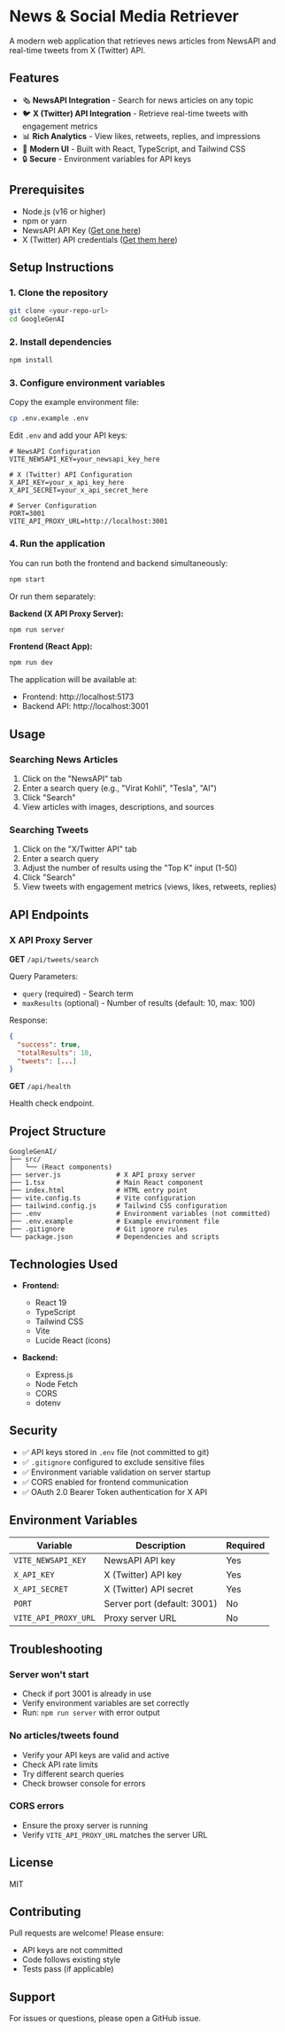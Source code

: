 # News & Social Media Retriever

A modern web application that retrieves news articles from NewsAPI and real-time tweets from X (Twitter) API.

## Features

- 🗞️ **NewsAPI Integration** - Search for news articles on any topic
- 🐦 **X (Twitter) API Integration** - Retrieve real-time tweets with engagement metrics
- 📊 **Rich Analytics** - View likes, retweets, replies, and impressions
- 🎨 **Modern UI** - Built with React, TypeScript, and Tailwind CSS
- 🔒 **Secure** - Environment variables for API keys

## Prerequisites

- Node.js (v16 or higher)
- npm or yarn
- NewsAPI API Key ([Get one here](https://newsapi.org/))
- X (Twitter) API credentials ([Get them here](https://developer.twitter.com/))

## Setup Instructions

### 1. Clone the repository

```bash
git clone <your-repo-url>
cd GoogleGenAI
```

### 2. Install dependencies

```bash
npm install
```

### 3. Configure environment variables

Copy the example environment file:

```bash
cp .env.example .env
```

Edit `.env` and add your API keys:

```env
# NewsAPI Configuration
VITE_NEWSAPI_KEY=your_newsapi_key_here

# X (Twitter) API Configuration
X_API_KEY=your_x_api_key_here
X_API_SECRET=your_x_api_secret_here

# Server Configuration
PORT=3001
VITE_API_PROXY_URL=http://localhost:3001
```

### 4. Run the application

You can run both the frontend and backend simultaneously:

```bash
npm start
```

Or run them separately:

**Backend (X API Proxy Server):**
```bash
npm run server
```

**Frontend (React App):**
```bash
npm run dev
```

The application will be available at:
- Frontend: http://localhost:5173
- Backend API: http://localhost:3001

## Usage

### Searching News Articles

1. Click on the "NewsAPI" tab
2. Enter a search query (e.g., "Virat Kohli", "Tesla", "AI")
3. Click "Search"
4. View articles with images, descriptions, and sources

### Searching Tweets

1. Click on the "X/Twitter API" tab
2. Enter a search query
3. Adjust the number of results using the "Top K" input (1-50)
4. Click "Search"
5. View tweets with engagement metrics (views, likes, retweets, replies)

## API Endpoints

### X API Proxy Server

**GET** `/api/tweets/search`

Query Parameters:
- `query` (required) - Search term
- `maxResults` (optional) - Number of results (default: 10, max: 100)

Response:
```json
{
  "success": true,
  "totalResults": 10,
  "tweets": [...]
}
```

**GET** `/api/health`

Health check endpoint.

## Project Structure

```
GoogleGenAI/
├── src/
│   └── (React components)
├── server.js              # X API proxy server
├── 1.tsx                  # Main React component
├── index.html             # HTML entry point
├── vite.config.ts         # Vite configuration
├── tailwind.config.js     # Tailwind CSS configuration
├── .env                   # Environment variables (not committed)
├── .env.example           # Example environment file
├── .gitignore             # Git ignore rules
└── package.json           # Dependencies and scripts

```

## Technologies Used

- **Frontend:**
  - React 19
  - TypeScript
  - Tailwind CSS
  - Vite
  - Lucide React (icons)

- **Backend:**
  - Express.js
  - Node Fetch
  - CORS
  - dotenv

## Security

- ✅ API keys stored in `.env` file (not committed to git)
- ✅ `.gitignore` configured to exclude sensitive files
- ✅ Environment variable validation on server startup
- ✅ CORS enabled for frontend communication
- ✅ OAuth 2.0 Bearer Token authentication for X API

## Environment Variables

| Variable | Description | Required |
|----------|-------------|----------|
| `VITE_NEWSAPI_KEY` | NewsAPI API key | Yes |
| `X_API_KEY` | X (Twitter) API key | Yes |
| `X_API_SECRET` | X (Twitter) API secret | Yes |
| `PORT` | Server port (default: 3001) | No |
| `VITE_API_PROXY_URL` | Proxy server URL | No |

## Troubleshooting

### Server won't start

- Check if port 3001 is already in use
- Verify environment variables are set correctly
- Run: `npm run server` with error output

### No articles/tweets found

- Verify your API keys are valid and active
- Check API rate limits
- Try different search queries
- Check browser console for errors

### CORS errors

- Ensure the proxy server is running
- Verify `VITE_API_PROXY_URL` matches the server URL

## License

MIT

## Contributing

Pull requests are welcome! Please ensure:
- API keys are not committed
- Code follows existing style
- Tests pass (if applicable)

## Support

For issues or questions, please open a GitHub issue.

